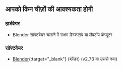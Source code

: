 ## आपको किन चीज़ों की आवश्यकता होगी

### हार्डवेयर

+ Blender सॉफ्टवेयर चलाने में सक्षम डेस्कटॉप या लैपटॉप कंप्यूटर

### सॉफ्टवेयर

+ [Blender](https://www.blender.org/download/){:target="_blank"} (ब्लेंडर) (v2.73 या उससे नया)